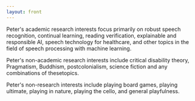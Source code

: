 ```yaml
---
layout: front
---
```


Peter's academic research interests focus primarily on robust speech recognition, continual learning, reading verification, explainable and responsible AI, speech technology for healthcare, and other topics in the field of speech processing with machine learning.

Peter's non-academic research interests include critical disability theory, Pragmatism, Buddhism, postcolonialism, science fiction and any combinations of thesetopics.

Peter's non-research interests include playing board games, playing ultimate,
playing in nature, playing the cello, and general playfulness.
